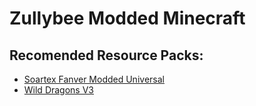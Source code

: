 # Zullybee Modded Minecraft

## Recomended Resource Packs:
* [Soartex Fanver Modded Universal](http://dl.soartex.net/cg4er)
* [Wild Dragons V3](https://www.dropbox.com/s/8lp96bmftpl8bn0/Wild%20Dragons%20V3.zip?dl=1)
